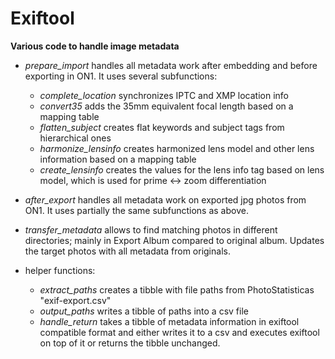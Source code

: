 # Exiftool

**Various code to handle image metadata**

-   *prepare_import* handles all metadata work after embedding and before exporting in ON1. It uses several subfunctions:

    -   *complete_location* synchronizes IPTC and XMP location info
    -   *convert35* adds the 35mm equivalent focal length based on a mapping table
    -   *flatten_subject* creates flat keywords and subject tags from hierarchical ones
    -   *harmonize_lensinfo* creates harmonized lens model and other lens information based on a mapping table
    -   *create_lensinfo* creates the values for the lens info tag based on lens model, which is used for prime \<-\> zoom differentiation

-   *after_export* handles all metadata work on exported jpg photos from ON1. It uses partially the same subfunctions as above.

-   *transfer_metadata* allows to find matching photos in different directories; mainly in Export Album compared to original album. Updates the target photos with all metadata from originals.

-   helper functions:

    -   *extract_paths* creates a tibble with file paths from PhotoStatisticas "exif-export.csv"
    -   *output_paths* writes a tibble of paths into a csv file
    -   *handle_return* takes a tibble of metadata information in exiftool compatible format and either writes it to a csv and executes exiftool on top of it or returns the tibble unchanged.
